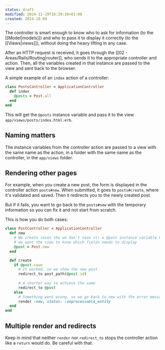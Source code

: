 ```yaml
---
status: draft
modified: 2024-11-29T18:39:30+01:00
created: 2024-10-09
---
```


The controller is smart enough to know who to ask for information (to the [[Model|models]]) and who to pass it to display it correctly (to the [[Views|views]]), without doing the heavy lifting in any case.

After an HTTP request is received, it goes through the [[02 - Areas/Rails/Routing|router]], who sends it to the appropriate controller and action. Then, all the variables created in that instance are passed to the view and sent back to the browser.

A simple example of an `index` action of a controller:

```ruby
class PostsController < ApplicationController
  def index
    @posts = Post.all
  end
end
```

This will get the `@posts` instance variable and pass it to the view `app/views/posts/index.html.erb`.


## Naming matters

The instance variables from the controller action are passed to a view with the same name as the action, in a folder with the same name as the controller, in the `app/views` folder.


## Rendering other pages

For example, when you create a new post, the form is displayed in the controller action `posts#new`. When submitted, it goes to `posts#create`, where it's validated and saved. Then it redirects you to the newly created post.

But if it fails, you want to go back to the `posts#new` with the temporary information so you can fix it and not start from scratch.

This is how you do both cases:

```ruby
class PostController < ApplicationController
  def new
    # We create (even tho we don't save it) a @post instance variable because
    # we want the view to know which fields needs to display
    @post = Post.new
  end

  def create
    if @post.save
      # It worked, so we show the new post
      redirect_to post_path(@post.id)
      
      # A shorter way to achieve the same
      redirect_to @post
    else
      # Something went wrong, so we go back to new with the error message
      render :new, status: :unprocessable_entity
  end
end
```


## Multiple render and redirects

Keep in mind that neither `render` nor `redirect_to` stops the controller action like a `return` would do. Be careful with that.